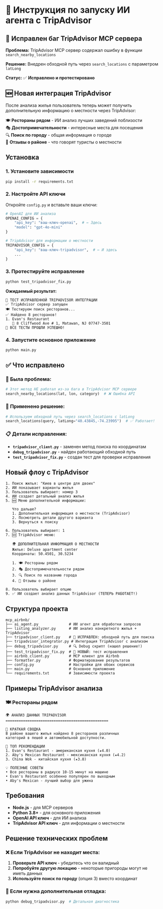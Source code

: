 # 🚀 Инструкция по запуску ИИ агента с TripAdvisor

## 🐛 Исправлен баг TripAdvisor MCP сервера

**Проблема:** TripAdvisor MCP сервер содержал ошибку в функции `search_nearby_locations`

**Решение:** Внедрен обходной путь через `search_locations` с параметром `latLong`

**Статус:** ✅ **Исправлено и протестировано**

## 🆕 Новая интеграция TripAdvisor

После анализа жилья пользователь теперь может получить дополнительную информацию о местности через TripAdvisor:

🍽️ **Рестораны рядом** - ИИ анализ лучших заведений поблизости  
🎭 **Достопримечательности** - интересные места для посещения  
🔍 **Поиск по городу** - общая информация о городе  
💬 **Отзывы о районе** - что говорят туристы о местности  

## Установка

### 1. Установите зависимости
```bash
pip install -r requirements.txt
```

### 2. Настройте API ключи
Откройте `config.py` и вставьте ваши ключи:
```python
# OpenAI для ИИ анализа
OPENAI_CONFIG = {
    "api_key": "ваш-ключ-openai",  # ← Здесь
    "model": "gpt-4o-mini"
}

# TripAdvisor для информации о местности
TRIPADVISOR_CONFIG = {
    "api_key": "ваш-ключ-tripadvisor",  # ← И здесь
    ...
}
```

### 3. Протестируйте исправление
```bash
python test_tripadvisor_fix.py
```

**Ожидаемый результат:**
```
🧪 ТЕСТ ИСПРАВЛЕННОЙ TRIPADVISOR ИНТЕГРАЦИИ
✅ TripAdvisor сервер запущен
🍽️ Тестируем поиск ресторанов...
✅ Найдено 8 ресторанов!
1. Evan's Restaurant
   📍 8 Cliffwood Ave # 1, Matawan, NJ 07747-3501
🎉 ВСЕ ТЕСТЫ ПРОШЛИ УСПЕШНО!
```

### 4. Запустите основное приложение
```bash
python main.py
```

## ✅ Что исправлено

### 🐛 **Была проблема:**
```python
# Этот метод НЕ работал из-за бага в TripAdvisor MCP сервере
search_nearby_locations(lat, lon, category)  # ❌ Ошибка API
```

### 🔧 **Применено решение:**
```python
# Используем обходной путь через search_locations с latLong
search_locations(query, latLong="40.43845,-74.23995")  # ✅ Работает!
```

### 📋 **Детали исправления:**
- **`tripadvisor_client.py`** - заменен метод поиска по координатам
- **`debug_tripadvisor.py`** - найден работающий обходной путь  
- **`test_tripadvisor_fix.py`** - создан тест для проверки исправления

## Новый флоу с TripAdvisor

```
1. Поиск жилья: "Киев в центре для двоих"
2. ИИ показывает варианты жилья
3. Пользователь выбирает: номер 3
4. ИИ создает детальный анализ жилья
5. 🆕 Меню дополнительной информации:
   
   Что дальше?
   1. Дополнительная информация о местности (TripAdvisor)
   2. Посмотреть детали другого варианта  
   3. Вернуться к поиску
   
6. Пользователь выбирает: 1
7. 🆕 TripAdvisor меню:
   
   🌍 ДОПОЛНИТЕЛЬНАЯ ИНФОРМАЦИЯ О МЕСТНОСТИ
   Жилье: Deluxe apartment center
   Координаты: 50.4501, 30.5234
   
   1. 🍽️ Рестораны рядом
   2. 🎭 Достопримечательности рядом  
   3. 🔍 Поиск по названию города
   4. 💬 Отзывы о районе
   
8. Пользователь выбирает опцию
9. ✅ ИИ создает анализ данных TripAdvisor (ТЕПЕРЬ РАБОТАЕТ!)
```

## Структура проекта

```
mcp_airbnb/
├── ai_agent.py              # ИИ агент для обработки запросов
├── listing_analyzer.py      # ИИ анализ конкретного жилья + TripAdvisor
├── tripadvisor_client.py    # 🔧 ИСПРАВЛЕН: обходной путь для поиска
├── tripadvisor_integrator.py # Интеграция TripAdvisor с анализом
├── debug_tripadvisor.py     # 🔍 Debug скрипт (нашел решение!)
├── test_tripadvisor_fix.py  # 🧪 НОВЫЙ: тест исправления
├── airbnb_client.py         # MCP клиент для Airbnb
├── formatter.py             # Форматирование результатов
├── config.py                # Настройки для обоих сервисов
├── main.py                  # Основное приложение
└── requirements.txt         # Зависимости проекта
```

## Примеры TripAdvisor анализа

### 🍽️ Рестораны рядом
```
🌍 АНАЛИЗ ДАННЫХ TRIPADVISOR
===============================================

🎯 КРАТКАЯ СВОДКА
В районе вашего жилья найдено 8 ресторанов различных 
категорий в пешей и автомобильной доступности.

📍 ТОП РЕКОМЕНДАЦИИ
1. Evan's Restaurant - американская кухня (★4.0)
2. Aby's Mexican Restaurant - мексиканская кухня (★4.2)  
3. China Wok - китайская кухня (★3.8)

💡 ПОЛЕЗНЫЕ СОВЕТЫ
• Все рестораны в радиусе 10-15 минут на машине
• Evan's Restaurant особенно популярен по выходным
• Aby's Mexican - лучший выбор для ужина
```

## Требования

- **Node.js** - для MCP серверов
- **Python 3.8+** - для основного приложения  
- **OpenAI API ключ** - для ИИ анализа
- **TripAdvisor API ключ** - для информации о местности

## Решение технических проблем

### ❌ Если TripAdvisor не находит места:
1. **Проверьте API ключ** - убедитесь что он валидный
2. **Попробуйте другую локацию** - некоторые пригороды могут не иметь данных
3. **Используйте поиск по городу** (опция 3) вместо координат

### 🔧 Если нужна дополнительная отладка:
```bash
python debug_tripadvisor.py  # Детальная диагностика
```